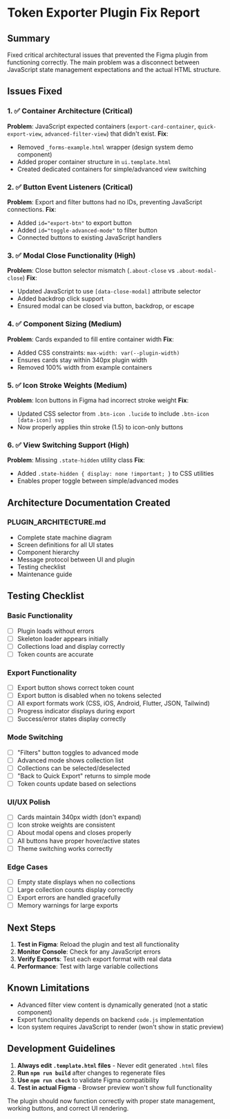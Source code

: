 # Token Exporter Plugin Fix Report

## Summary
Fixed critical architectural issues that prevented the Figma plugin from functioning correctly. The main problem was a disconnect between JavaScript state management expectations and the actual HTML structure.

## Issues Fixed

### 1. ✅ Container Architecture (Critical)
**Problem**: JavaScript expected containers (`export-card-container`, `quick-export-view`, `advanced-filter-view`) that didn't exist.
**Fix**: 
- Removed `_forms-example.html` wrapper (design system demo component)
- Added proper container structure in `ui.template.html`
- Created dedicated containers for simple/advanced view switching

### 2. ✅ Button Event Listeners (Critical)
**Problem**: Export and filter buttons had no IDs, preventing JavaScript connections.
**Fix**: 
- Added `id="export-btn"` to export button
- Added `id="toggle-advanced-mode"` to filter button
- Connected buttons to existing JavaScript handlers

### 3. ✅ Modal Close Functionality (High)
**Problem**: Close button selector mismatch (`.about-close` vs `.about-modal-close`)
**Fix**: 
- Updated JavaScript to use `[data-close-modal]` attribute selector
- Added backdrop click support
- Ensured modal can be closed via button, backdrop, or escape

### 4. ✅ Component Sizing (Medium)
**Problem**: Cards expanded to fill entire container width
**Fix**: 
- Added CSS constraints: `max-width: var(--plugin-width)` 
- Ensures cards stay within 340px plugin width
- Removed 100% width from example containers

### 5. ✅ Icon Stroke Weights (Medium)
**Problem**: Icon buttons in Figma had incorrect stroke weight
**Fix**: 
- Updated CSS selector from `.btn-icon .lucide` to include `.btn-icon [data-icon] svg`
- Now properly applies thin stroke (1.5) to icon-only buttons

### 6. ✅ View Switching Support (High)
**Problem**: Missing `.state-hidden` utility class
**Fix**: 
- Added `.state-hidden { display: none !important; }` to CSS utilities
- Enables proper toggle between simple/advanced modes

## Architecture Documentation Created

### PLUGIN_ARCHITECTURE.md
- Complete state machine diagram
- Screen definitions for all UI states
- Component hierarchy
- Message protocol between UI and plugin
- Testing checklist
- Maintenance guide

## Testing Checklist

### Basic Functionality
- [ ] Plugin loads without errors
- [ ] Skeleton loader appears initially
- [ ] Collections load and display correctly
- [ ] Token counts are accurate

### Export Functionality
- [ ] Export button shows correct token count
- [ ] Export button is disabled when no tokens selected
- [ ] All export formats work (CSS, iOS, Android, Flutter, JSON, Tailwind)
- [ ] Progress indicator displays during export
- [ ] Success/error states display correctly

### Mode Switching
- [ ] "Filters" button toggles to advanced mode
- [ ] Advanced mode shows collection list
- [ ] Collections can be selected/deselected
- [ ] "Back to Quick Export" returns to simple mode
- [ ] Token counts update based on selections

### UI/UX Polish
- [ ] Cards maintain 340px width (don't expand)
- [ ] Icon stroke weights are consistent
- [ ] About modal opens and closes properly
- [ ] All buttons have proper hover/active states
- [ ] Theme switching works correctly

### Edge Cases
- [ ] Empty state displays when no collections
- [ ] Large collection counts display correctly
- [ ] Export errors are handled gracefully
- [ ] Memory warnings for large exports

## Next Steps

1. **Test in Figma**: Reload the plugin and test all functionality
2. **Monitor Console**: Check for any JavaScript errors
3. **Verify Exports**: Test each export format with real data
4. **Performance**: Test with large variable collections

## Known Limitations

- Advanced filter view content is dynamically generated (not a static component)
- Export functionality depends on backend `code.js` implementation
- Icon system requires JavaScript to render (won't show in static preview)

## Development Guidelines

1. **Always edit `.template.html` files** - Never edit generated `.html` files
2. **Run `npm run build`** after changes to regenerate files
3. **Use `npm run check`** to validate Figma compatibility
4. **Test in actual Figma** - Browser preview won't show full functionality

The plugin should now function correctly with proper state management, working buttons, and correct UI rendering.